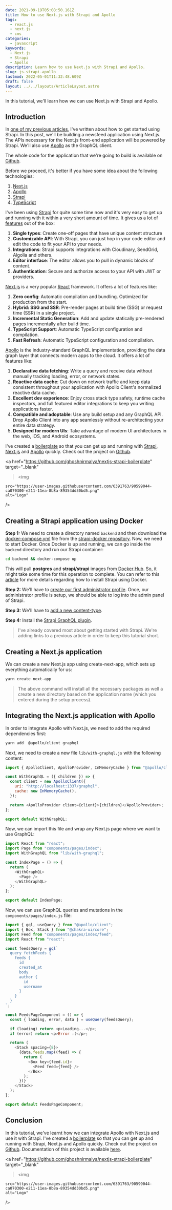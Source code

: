 ```yaml
---
date: 2021-09-19T05:08:50.161Z
title: How to use Next.js with Strapi and Apollo
tags:
  - react.js
  - next.js
  - cms
categories:
  - javascript
keywords:
  - Next.js
  - Strapi
  - Apollo
description: Learn how to use Next.js with Strapi and Apollo.
slug: js-strapi-apollo
lastmod: 2022-05-01T11:32:48.609Z
draft: false
layout: ../../layouts/ArticleLayout.astro
---
```


In this tutorial, we'll learn how we can use Next.js with Strapi and Apollo.

## Introduction

In [one of my previous articles](/articles/automate-backend-stuffs-strapi-docker), I've written about how to get started using Strapi. In this post, we'll be building a newsfeed application using Next.js. The APIs necessary for the Next.js front-end application will be powered by Strapi. We'll also use [Apollo](https://www.apollographql.com/) as the GraphQL client.

The whole code for the application that we're going to build is available on [Github](https://github.com/ghoshnirmalya/nextjs-strapi-boilerplate).

Before we proceed, it's better if you have some idea about the following technologies:

1. [Next.js](https://nextjs.org/)
2. [Apollo](https://www.apollographql.com/)
3. [Strapi](http://strapi.io/)
4. [TypeScript](https://www.typescriptlang.org/)

I've been using [Strapi](http://strapi.io/) for quite some time now and it's very easy to get up and running with it within a very short amount of time. It gives us a lot of [features](https://strapi.io/features) out of the box:

1. **Single types**: Create one-off pages that have unique content structure
2. **Customizable API**: With Strapi, you can just hop in your code editor and edit the code to fit your API to your needs.
3. **Integrations**: Strapi supports integrations with Cloudinary, SendGrid, Algolia and others.
4. **Editor interface**: The editor allows you to pull in dynamic blocks of content.
5. **Authentication**: Secure and authorize access to your API with JWT or providers.

[Next.js](https://nextjs.org/) is a very popular [React](https://reactjs.org/) framework. It offers a lot of features like:

1. **Zero config**: Automatic compilation and bundling. Optimized for production from the start.
2. **Hybrid: SSG and SSR**: Pre-render pages at build time (SSG) or request time (SSR) in a single project.
3. **Incremental Static Generation**: Add and update statically pre-rendered pages incrementally after build time.
4. **TypeScript Support**: Automatic TypeScript configuration and compilation.
5. **Fast Refresh**: Automatic TypeScript configuration and compilation.

[Apollo](https://www.apollographql.com/) is the industry-standard GraphQL implementation, providing the data graph layer that connects modern apps to the cloud. It offers a lot of features like:

1. **Declarative data fetching**: Write a query and receive data without manually tracking loading, error, or network states.
2. **Reactive data cache**: Cut down on network traffic and keep data consistent throughout your application with Apollo Client's normalized reactive data cache.
3. **Excellent dev experience**: Enjoy cross stack type safety, runtime cache inspectors, and full featured editor integrations to keep you writing applications faster.
4. **Compatible and adoptable**: Use any build setup and any GraphQL API. Drop Apollo Client into any app seamlessly without re-architecting your entire data strategy.
5. **Designed for modern UIs**: Take advantage of modern UI architectures in the web, iOS, and Android ecosystems.

I've created a [boilerplate](https://github.com/ghoshnirmalya/nextjs-strapi-boilerplate) so that you can get up and running with [Strapi](http://strapi.io/), [Next.js](https://nextjs.org/) and [Apollo](https://www.apollographql.com/) quickly. Check out the project on [Github](https://github.com/ghoshnirmalya/nextjs-strapi-boilerplate).

<a
href="https://github.com/ghoshnirmalya/nextjs-strapi-boilerplate"
target="\_blank"

> <img

    src="https://user-images.githubusercontent.com/6391763/90599044-ca070300-e211-11ea-8b8a-89354dd30bd5.png"
    alt="Logo"

/>
</a>

## Creating a Strapi application using Docker

**Step 1:** We need to create a directory named `backend` and then download the [docker-compose.yml](https://github.com/strapi/strapi-docker/blob/master/examples/postgresql/docker-compose.yml) file from the [strapi-docker repository](https://github.com/strapi/strapi-docker). Now, we need to start Docker. Once Docker is up and running, we can go inside the `backend` directory and run our Strapi container:

```bash
cd backend && docker-compose up
```

This will pull **postgres** and **strapi/strapi** images from [Docker Hub](https://hub.docker.com/). So, it might take some time for this operation to complete. You can refer to this [article](/articles/automate-backend-stuffs-strapi-docker) for more details regarding how to install Strapi using Docker.

**Step 2:** We'll have to [create our first administrator profile](/articles/automate-backend-stuffs-strapi-docker). Once, our administrator profile is setup, we should be able to log into the admin panel of Strapi.

**Step 3:** We'll have to [add a new content-type](/articles/automate-backend-stuffs-strapi-docker).

**Step 4:** Install the [Strapi GraphQL plugin](https://strapi.io/documentation/3.0.0-beta.x/plugins/graphql.html).

> I've already covered most about getting started with Strapi. We're adding links to a previous article in order to keep this tutorial short.

## Creating a Next.js application

We can create a new Next.js app using create-next-app, which sets up everything automatically for us:

```bash
yarn create next-app
```

> The above command will install all the necessary packages as well a create a new directory based on the application name (which you entered during the setup process).

## Integrating the Next.js application with Apollo

In order to integrate Apollo with Next.js, we need to add the required dependencies first:

```bash
yarn add  @apollo/client graphql
```

Next, we need to create a new file `lib/with-graphql.js` with the following content:

```js
import { ApolloClient, ApolloProvider, InMemoryCache } from "@apollo/client";

const WithGraphQL = ({ children }) => {
  const client = new ApolloClient({
    uri: "http://localhost:1337/graphql",
    cache: new InMemoryCache(),
  });

  return <ApolloProvider client={client}>{children}</ApolloProvider>;
};

export default WithGraphQL;
```

Now, we can import this file and wrap any Next.js page where we want to use GraphQL:

```js
import React from "react";
import Page from "components/pages/index";
import WithGraphQL from "lib/with-graphql";

const IndexPage = () => {
  return (
    <WithGraphQL>
      <Page />
    </WithGraphQL>
  );
};

export default IndexPage;
```

Now, we can use GraphQL queries and mutations in the `components/pages/index.js` file:

```js
import { gql, useQuery } from "@apollo/client";
import { Box, Stack } from "@chakra-ui/core";
import Feed from "components/pages/index/feed";
import React from "react";

const feedsQuery = gql`
  query fetchFeeds {
    feeds {
      id
      created_at
      body
      author {
        id
        username
      }
    }
  }
`;

const FeedsPageComponent = () => {
  const { loading, error, data } = useQuery(feedsQuery);

  if (loading) return <p>Loading...</p>;
  if (error) return <p>Error :(</p>;

  return (
    <Stack spacing={8}>
      {data.feeds.map((feed) => {
        return (
          <Box key={feed.id}>
            <Feed feed={feed} />
          </Box>
        );
      })}
    </Stack>
  );
};

export default FeedsPageComponent;
```

## Conclusion

In this tutorial, we've learnt how we can integrate Apollo with Next.js and use it with Strapi. I've created a [boilerplate](https://github.com/ghoshnirmalya/nextjs-strapi-boilerplate) so that you can get up and running with Strapi, Next.js and Apollo quickly. Check out the project on [Github](https://github.com/ghoshnirmalya/nextjs-strapi-boilerplate). Documentation of this project is available [here](/guides/nextjs-strapi-boilerplate).

<a
href="https://github.com/ghoshnirmalya/nextjs-strapi-boilerplate"
target="\_blank"

> <img

    src="https://user-images.githubusercontent.com/6391763/90599044-ca070300-e211-11ea-8b8a-89354dd30bd5.png"
    alt="Logo"

/>
</a>
